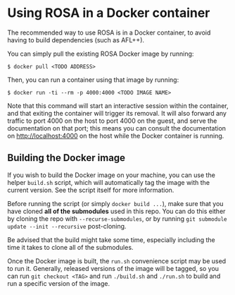 # Using ROSA in a Docker container
The recommended way to use ROSA is in a Docker container, to avoid having to build dependencies
(such as AFL++).

You can simply pull the existing ROSA Docker image by running:
```console
$ docker pull <TODO ADDRESS>
```
Then, you can run a container using that image by running:
```console
$ docker run -ti --rm -p 4000:4000 <TODO IMAGE NAME>
```
Note that this command will start an interactive session within the container, and that exiting
the container will trigger its removal. It will also forward any traffic to port 4000 on the host
to port 4000 on the guest, and serve the documentation on that port; this means you can consult the
documentation on <http://localhost:4000> on the host while the Docker container is running.

## Building the Docker image
If you wish to build the Docker image on your machine, you can use the helper `build.sh` script,
which will automatically tag the image with the current version. See the script itself for more
information.

Before running the script (or simply `docker build ...`), make sure that you have cloned **all of
the submodules** used in this repo. You can do this either by cloning the repo with
`--recurse-submodules`, or by running `git submodule update --init --recursive` post-cloning.

<div class="warning">
    Be advised that the build might take some time, especially including the time it takes to clone
    all of the submodules.
</div>

Once the Docker image is built, the `run.sh` convenience script may be used to run it. Generally,
released versions of the image will be tagged, so you can run `git checkout <TAG>` and run
`./build.sh` and `./run.sh` to build and run a specific version of the image.
